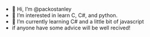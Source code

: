 - 👋 Hi, I’m @packostanley
- 👀 I’m interested in learn C, C#, and python.
- 🌱 I’m currently learning C# and a little bit of javascript
- if anyone have some advice will be well recived!

<!---
packostanley/packostanley is a ✨ special ✨ repository because its `README.md` (this file) appears on your GitHub profile.
You can click the Preview link to take a look at your changes.
--->
